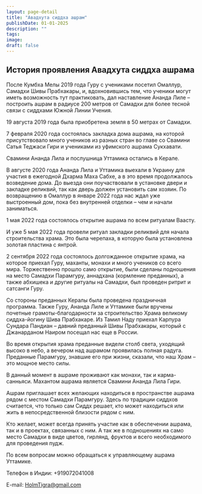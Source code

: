 ```yaml
---
layout: page-detail
title: "Авадхута сиддха ашрам"
publishDate: 01-01-2025
description: ""
tags:
image:
draft: false
---
```


## История проявления Авадхута сиддха ашрама 

 После Кумбха Мелы 2019 года Гуру с учениками посетил Омаллур, Самадхи Шивы Прабхакары, и, вдохновившись тем, что ученики могут иметь возможность тут практиковать, дал наставление Ананда Лиле – построить ашрам в радиусе 200 метров от Самадхи для более тесной связи с сиддхами Южной Линии Учения.

 19 августа 2019 года была приобретена земля в 50 метрах от Самадхи.

 7 февраля 2020 года состоялась закладка дома ашрама, на которой присутствовало много учеников из разных стран во главе со Свамини Сатья Теджаси Гири и учениками из уфимского ашрама Сукхавати.

 Свамини Ананда Лила и послушница Уттамика остались в Керале.

 В августе 2020 года Ананда Лила и Уттамика выехали в Украину для участия в ежегодной Дхарма Маха Сабхе, а в это время продолжалось возведение дома. До выезда они поучаствовали в установке двери и закладке реликвий, так как дверь должен установить сам хозяин. По возвращению в Омаллур в январе 2022 года нас ждал уже выстроенный дом, пока без внутренней отделки – чем и начали заниматься.

 1 мая 2022 года состоялось открытие ашрама по всем ритуалам Ваасту.

 И уже 5 мая 2022 года провели ритуал закладки реликвий для начала строительства храма. Это была черепаха, в которую была установлена золотая пластина с янтрой.

 2 сентября 2022 года состоялось долгожданное открытие храма, на которое приехал Гуру, маханты, монахи и много учеников со всего мира. Торжественно прошло само открытие, были сделаны подношения на место Самадхи Парамгуру, аннадхана (кормление преданных), а также абхишека и другие ритуалы на Самадхи, был проведен ритрит и сатсанги Гуру.

 Со стороны преданных Кералы была проведена праздничная программа. Также Гуру, Ананда Лиле и Уттамике были вручены почетные грамоты-благодарности за строительство Храма великому сиддха-йогину Шива Прабхакаре. Из Тамил Наду приехал Карпура Сундара Пандиан – давний преданный Шивы Прабхакары, который с Джанарданом Наиром посещал нас еще в России.

 Во время открытия храма преданные видели столб света, уходящий высоко в небо, а вечером над ашрамом проявилась полная радуга. Преданные Парамгуру, знавшие его при жизни, сказали, что наш Храм – это мощное место силы.

 В данный момент в ашраме проживают как монахи, так и карма-санньяси. Махантом ашрама является Свамини Ананда Лила Гири.

 Ашрам приглашает всех желающих находиться в пространстве ашрама рядом с местом Самадхи Парамгуру. Здесь по традиции сиддхов считается, что только сам Сиддх решает, кто может находиться или жить в непосредственной близости рядом с ним.

 Кто желает, может всегда принять участие как в обеспечении ашрама, так и в проектах, связанных с ним. А так же в подношениях на само место Самадхи в виде цветов, гирлянд, фруктов и всего необходимого для проведения пудж.

  
 По всем вопросам можно обращаться к управляющему ашрама Уттамике.

  
 Телефон в Индии: +919072041008

 E-mail: [HolmTigra@gmail.com](mailto:HolmTigra@gmail.com) 
  
  
